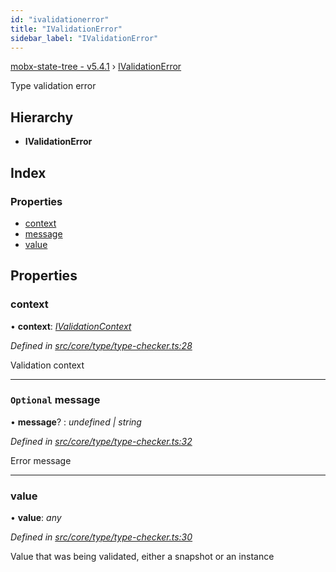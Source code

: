 ```yaml
---
id: "ivalidationerror"
title: "IValidationError"
sidebar_label: "IValidationError"
---
```


[mobx-state-tree - v5.4.1](../index.md) › [IValidationError](ivalidationerror.md)

Type validation error

## Hierarchy

* **IValidationError**

## Index

### Properties

* [context](ivalidationerror.md#context)
* [message](ivalidationerror.md#optional-message)
* [value](ivalidationerror.md#value)

## Properties

###  context

• **context**: *[IValidationContext](../index.md#ivalidationcontext)*

*Defined in [src/core/type/type-checker.ts:28](https://github.com/mobxjs/mobx-state-tree/blob/0fa1c7d6/src/core/type/type-checker.ts#L28)*

Validation context

___

### `Optional` message

• **message**? : *undefined | string*

*Defined in [src/core/type/type-checker.ts:32](https://github.com/mobxjs/mobx-state-tree/blob/0fa1c7d6/src/core/type/type-checker.ts#L32)*

Error message

___

###  value

• **value**: *any*

*Defined in [src/core/type/type-checker.ts:30](https://github.com/mobxjs/mobx-state-tree/blob/0fa1c7d6/src/core/type/type-checker.ts#L30)*

Value that was being validated, either a snapshot or an instance
